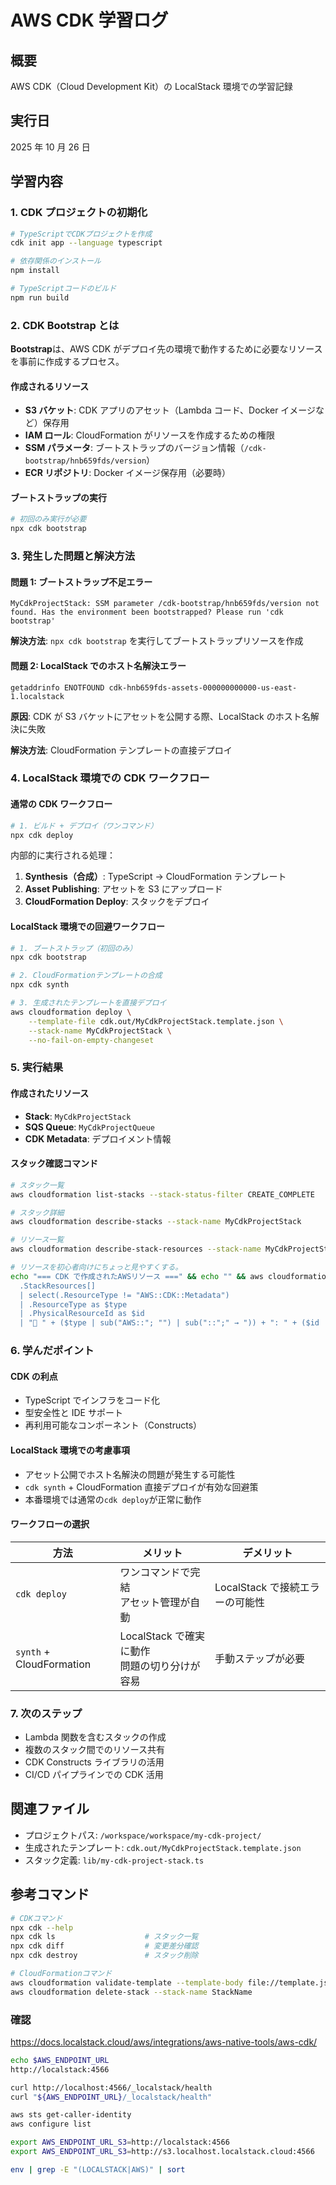 # AWS CDK 学習ログ

## 概要

AWS CDK（Cloud Development Kit）の LocalStack 環境での学習記録

## 実行日

2025 年 10 月 26 日

## 学習内容

### 1. CDK プロジェクトの初期化

```bash
# TypeScriptでCDKプロジェクトを作成
cdk init app --language typescript

# 依存関係のインストール
npm install

# TypeScriptコードのビルド
npm run build
```

### 2. CDK Bootstrap とは

**Bootstrap**は、AWS CDK がデプロイ先の環境で動作するために必要なリソースを事前に作成するプロセス。

#### 作成されるリソース

- **S3 バケット**: CDK アプリのアセット（Lambda コード、Docker イメージなど）保存用
- **IAM ロール**: CloudFormation がリソースを作成するための権限
- **SSM パラメータ**: ブートストラップのバージョン情報（`/cdk-bootstrap/hnb659fds/version`）
- **ECR リポジトリ**: Docker イメージ保存用（必要時）

#### ブートストラップの実行

```bash
# 初回のみ実行が必要
npx cdk bootstrap
```

### 3. 発生した問題と解決方法

#### 問題 1: ブートストラップ不足エラー

```
MyCdkProjectStack: SSM parameter /cdk-bootstrap/hnb659fds/version not found. Has the environment been bootstrapped? Please run 'cdk bootstrap'
```

**解決方法**: `npx cdk bootstrap` を実行してブートストラップリソースを作成

#### 問題 2: LocalStack でのホスト名解決エラー

```
getaddrinfo ENOTFOUND cdk-hnb659fds-assets-000000000000-us-east-1.localstack
```

**原因**: CDK が S3 バケットにアセットを公開する際、LocalStack のホスト名解決に失敗

**解決方法**: CloudFormation テンプレートの直接デプロイ

### 4. LocalStack 環境での CDK ワークフロー

#### 通常の CDK ワークフロー

```bash
# 1. ビルド + デプロイ（ワンコマンド）
npx cdk deploy
```

内部的に実行される処理：

1. **Synthesis（合成）**: TypeScript → CloudFormation テンプレート
2. **Asset Publishing**: アセットを S3 にアップロード
3. **CloudFormation Deploy**: スタックをデプロイ

#### LocalStack 環境での回避ワークフロー

```bash
# 1. ブートストラップ（初回のみ）
npx cdk bootstrap

# 2. CloudFormationテンプレートの合成
npx cdk synth

# 3. 生成されたテンプレートを直接デプロイ
aws cloudformation deploy \
    --template-file cdk.out/MyCdkProjectStack.template.json \
    --stack-name MyCdkProjectStack \
    --no-fail-on-empty-changeset
```

### 5. 実行結果

#### 作成されたリソース

- **Stack**: `MyCdkProjectStack`
- **SQS Queue**: `MyCdkProjectQueue`
- **CDK Metadata**: デプロイメント情報

#### スタック確認コマンド

```bash
# スタック一覧
aws cloudformation list-stacks --stack-status-filter CREATE_COMPLETE

# スタック詳細
aws cloudformation describe-stacks --stack-name MyCdkProjectStack

# リソース一覧
aws cloudformation describe-stack-resources --stack-name MyCdkProjectStack

# リソースを初心者向けにちょっと見やすくする。
echo "=== CDK で作成されたAWSリソース ===" && echo "" && aws cloudformation describe-stack-resources --stack-name MyCdkProjectStack | jq -r '
  .StackResources[]
  | select(.ResourceType != "AWS::CDK::Metadata")
  | .ResourceType as $type
  | .PhysicalResourceId as $id
  | "🔹 " + ($type | sub("AWS::"; "") | sub("::";" → ")) + ": " + ($id | split("/")[-1] | .[0:60])'
```

### 6. 学んだポイント

#### CDK の利点

- TypeScript でインフラをコード化
- 型安全性と IDE サポート
- 再利用可能なコンポーネント（Constructs）

#### LocalStack 環境での考慮事項

- アセット公開でホスト名解決の問題が発生する可能性
- `cdk synth` + CloudFormation 直接デプロイが有効な回避策
- 本番環境では通常の`cdk deploy`が正常に動作

#### ワークフローの選択

| 方法                     | メリット                                        | デメリット                      |
| ------------------------ | ----------------------------------------------- | ------------------------------- |
| `cdk deploy`             | ワンコマンドで完結<br>アセット管理が自動        | LocalStack で接続エラーの可能性 |
| `synth` + CloudFormation | LocalStack で確実に動作<br>問題の切り分けが容易 | 手動ステップが必要              |

### 7. 次のステップ

- Lambda 関数を含むスタックの作成
- 複数のスタック間でのリソース共有
- CDK Constructs ライブラリの活用
- CI/CD パイプラインでの CDK 活用

## 関連ファイル

- プロジェクトパス: `/workspace/workspace/my-cdk-project/`
- 生成されたテンプレート: `cdk.out/MyCdkProjectStack.template.json`
- スタック定義: `lib/my-cdk-project-stack.ts`

## 参考コマンド

```bash
# CDKコマンド
npx cdk --help
npx cdk ls                    # スタック一覧
npx cdk diff                  # 変更差分確認
npx cdk destroy               # スタック削除

# CloudFormationコマンド
aws cloudformation validate-template --template-body file://template.json
aws cloudformation delete-stack --stack-name StackName
```

### 確認

https://docs.localstack.cloud/aws/integrations/aws-native-tools/aws-cdk/

```bash
echo $AWS_ENDPOINT_URL
http://localstack:4566

curl http://localhost:4566/_localstack/health
curl "${AWS_ENDPOINT_URL}/_localstack/health"

aws sts get-caller-identity
aws configure list

export AWS_ENDPOINT_URL_S3=http://localstack:4566
export AWS_ENDPOINT_URL_S3=http://s3.localhost.localstack.cloud:4566

env | grep -E "(LOCALSTACK|AWS)" | sort

```
